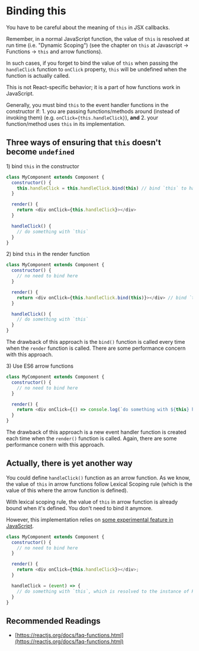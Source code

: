 # Binding this

You have to be careful about the meaning of `this` in JSX callbacks.

Remember, in a normal JavaScript function, the value of `this` is resolved at run time (i.e. "Dynamic Scoping") \(see the chapter on `this` at Javascript -&gt; Functions -&gt; `this` and arrow functions\).

In such cases, if you forget to bind the value of `this` when passing the `handleClick` function to `onClick` property, `this` will be undefined when the function is actually called.

This is not React-specific behavior; it is a part of how functions work in JavaScript. 

Generally, you must bind `this` to the event handler functions in the constructor if: 1. you are passing functions/methods around \(instead of invoking them\) \(e.g. `onClick={this.handleClick}`\), **and** 2. your function/method uses `this` in its implementation.

## Three ways of ensuring that `this` doesn't become `undefined`

1\) bind `this` in the constructor

```javascript
class MyComponent extends Component {
  constructor() {
    this.handleClick = this.handleClick.bind(this) // bind `this` to handleClick() here
  }

  render() {
    return <div onClick={this.handleClick}></div>
  }

  handleClick() {
    // do something with `this`
  }
}
```

2\) bind `this` in the render function

```javascript
class MyComponent extends Component {
  constructor() {
    // no need to bind here
  }

  render() {
    return <div onClick={this.handleClick.bind(this)}></div> // bind `this` to handleClick() here
  }

  handleClick() {
    // do something with `this`
  }
}
```

The drawback of this approach is the `bind()` function is called every time when the `render` function is called. There are some performance concern with this approach.

3\) Use ES6 arrow functions

```javascript
class MyComponent extends Component {
  constructor() {
    // no need to bind here
  }

  render() {
    return <div onClick={() => console.log(`do something with ${this} here`)} ></div> // use arrow function instead
  }
}
```

The drawback of this approach is a new event handler function is created each time when the `render()` function is called. Again, there are some performance conern with this approach.

## Actually, there is yet another way

You could define `handleClick()` function as an arrow function. As we know, the value of `this` in arrow functions follow Lexical Scoping rule (which is the value of this where the arrow function is defined).

With lexical scoping rule, the value of `this` in arrow function is already bound when it's defined. You don't need to bind it anymore.

However, this implementation relies on [some experimental feature in JavaScript](https://github.com/tc39/proposal-class-fields).

```javascript
class MyComponent extends Component {
  constructor() {
    // no need to bind here
  }

  render() {
    return <div onClick={this.handleClick}></div>;
  }

  handleClick = (event) => {
    // do something with `this`, which is resolved to the instance of React component by lexical scoping rule
  }
}
```

## Recommended Readings

* [https://reactjs.org/docs/faq-functions.html](https://reactjs.org/docs/faq-functions.html)

